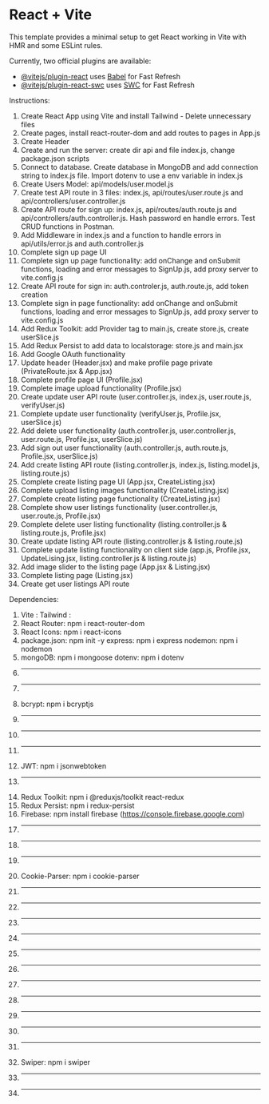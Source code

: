# React + Vite

This template provides a minimal setup to get React working in Vite with HMR and some ESLint rules.

Currently, two official plugins are available:

- [@vitejs/plugin-react](https://github.com/vitejs/vite-plugin-react/blob/main/packages/plugin-react/README.md) uses [Babel](https://babeljs.io/) for Fast Refresh
- [@vitejs/plugin-react-swc](https://github.com/vitejs/vite-plugin-react-swc) uses [SWC](https://swc.rs/) for Fast Refresh

Instructions:

1. Create React App using Vite and install Tailwind - Delete unnecessary files
2. Create pages, install react-router-dom and add routes to pages in App.js
3. Create Header
4. Create and run the server: create dir api and file index.js, change package.json scripts
5. Connect to database. Create database in MongoDB and add connection string to index.js file.
   Import dotenv to use a env variable in index.js
6. Create Users Model: api/models/user.model.js
7. Create test API route in 3 files: index.js, api/routes/user.route.js and api/controllers/user.controller.js
8. Create API route for sign up: index.js, api/routes/auth.route.js and api/controllers/auth.controller.js. Hash password en handle errors. Test CRUD functions in Postman.
9. Add Middleware in index.js and a function to handle errors in api/utils/error.js and auth.controller.js
10. Complete sign up page UI
11. Complete sign up page functionality: add onChange and onSubmit functions, loading and error messages to SignUp.js, add proxy server to vite.config.js
12. Create API route for sign in: auth.controler.js, auth.route.js, add token creation
13. Complete sign in page functionality: add onChange and onSubmit functions, loading and error messages to SignUp.js, add proxy server to vite.config.js
14. Add Redux Toolkit: add Provider tag to main.js, create store.js, create userSlice.js
15. Add Redux Persist to add data to localstorage: store.js and main.jsx
16. Add Google OAuth functionality
17. Update header (Header.jsx) and make profile page private (PrivateRoute.jsx & App.jsx)
18. Complete profile page UI (Profile.jsx)
19. Complete image upload functionality (Profile.jsx)
20. Create update user API route (user.controller.js, index.js, user.route.js, verifyUser.js)
21. Complete update user functionality (verifyUser.js, Profile.jsx, userSlice.js)
22. Add delete user functionality (auth.controller.js, user.controller.js, user.route.js, Profile.jsx, userSlice.js)
23. Add sign out user functionality (auth.controller.js, auth.route.js, Profile.jsx, userSlice.js)
24. Add create listing API route (listing.controller.js, index.js, listing.model.js, listing.route.js)
25. Complete create listing page UI (App.jsx, CreateListing.jsx)
26. Complete upload listing images functionality (CreateListing.jsx)
27. Complete create listing page functionality (CreateListing.jsx)
28. Complete show user listings functionality (user.controller.js, user.route.js, Profile.jsx)
29. Complete delete user listing functionality (listing.controller.js & listing.route.js, Profile.jsx)
30. Create update listing API route (listing.controller.js & listing.route.js)
31. Complete update listing functionality on client side (app.js, Profile.jsx, UpdateLising.jsx, listing.controller.js & listing.route.js)
32. Add image slider to the listing page (App.jsx & Listing.jsx)
33. Complete listing page (Listing.jsx)
34. Create get user listings API route

Dependencies:

1. Vite :
   Tailwind :
2. React Router: npm i react-router-dom
3. React Icons: npm i react-icons
4. package.json: npm init -y
   express: npm i express
   nodemon: npm i nodemon
5. mongoDB: npm i mongoose
   dotenv: npm i dotenv
6. ***
7. ***
8. bcrypt: npm i bcryptjs
9. ***
10. ***
11. ***
12. JWT: npm i jsonwebtoken
13. ***
14. Redux Toolkit: npm i @reduxjs/toolkit react-redux
15. Redux Persist: npm i redux-persist
16. Firebase: npm install firebase (https://console.firebase.google.com)
17. ***
18. ***
19. ***
20. Cookie-Parser: npm i cookie-parser
21. ***
22. ***
23. ***
24. ***
25. ***
26. ***
27. ***
28. ***
29. ***
30. ***
31. ***
32. Swiper: npm i swiper
33. ***
34. ***
